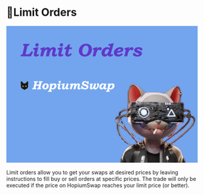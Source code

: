 # 📝Limit Orders

![](../../../.gitbook/assets/Limitorders.png)

Limit orders allow you to get your swaps at desired prices by leaving instructions to fill buy or sell orders at specific prices. The trade will only be executed if the price on HopiumSwap reaches your limit price (or better).
